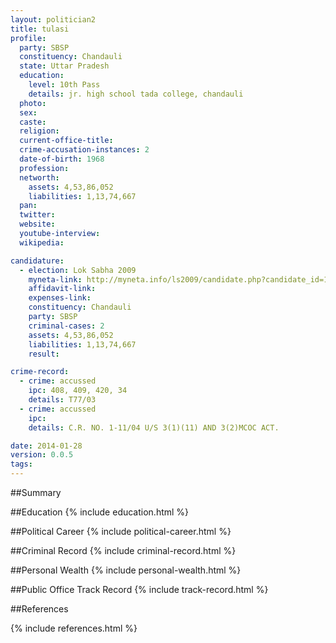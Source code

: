 ```yaml
---
layout: politician2
title: tulasi
profile: 
  party: SBSP
  constituency: Chandauli
  state: Uttar Pradesh
  education: 
    level: 10th Pass
    details: jr. high school tada college, chandauli
  photo: 
  sex: 
  caste: 
  religion: 
  current-office-title: 
  crime-accusation-instances: 2
  date-of-birth: 1968
  profession: 
  networth: 
    assets: 4,53,86,052
    liabilities: 1,13,74,667
  pan: 
  twitter: 
  website: 
  youtube-interview: 
  wikipedia: 

candidature: 
  - election: Lok Sabha 2009
    myneta-link: http://myneta.info/ls2009/candidate.php?candidate_id=1873
    affidavit-link: 
    expenses-link: 
    constituency: Chandauli 
    party: SBSP
    criminal-cases: 2
    assets: 4,53,86,052
    liabilities: 1,13,74,667
    result:  

crime-record: 
  - crime: accussed
    ipc: 408, 409, 420, 34
    details: T77/03 
  - crime: accussed
    ipc: 
    details: C.R. NO. 1-11/04 U/S 3(1)(11) AND 3(2)MCOC ACT. 

date: 2014-01-28
version: 0.0.5
tags: 
---
```

##Summary


##Education
{% include education.html %}


##Political Career
{% include political-career.html %}


##Criminal Record
{% include criminal-record.html %}


##Personal Wealth
{% include personal-wealth.html %}


##Public Office Track Record
{% include track-record.html %}


##References


{% include references.html %}